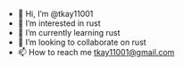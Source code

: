 - 👋 Hi, I’m @tkay11001
- 👀 I’m interested in rust
- 🌱 I’m currently learning rust
- 💞️ I’m looking to collaborate on rust
- 📫 How to reach me tkay11001@gmail.com

<!---
tkay11001/tkay11001 is a ✨ special ✨ repository because its `README.md` (this file) appears on your GitHub profile.
You can click the Preview link to take a look at your changes.
--->
